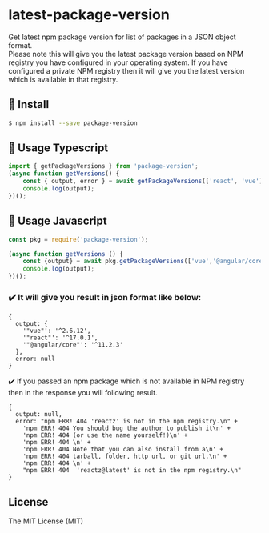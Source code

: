 # latest-package-version

Get latest npm package version for list of packages in a JSON object format.
<br/>
Please note this will give you the latest package version based on NPM registry you have configured in your operating system.
If you have configured a private NPM registry then it will give you the latest version which is available in that registry.

## 🌟 Install

```sh
$ npm install --save package-version
```


## 🔨 Usage Typescript

```js
import { getPackageVersions } from 'package-version';
(async function getVersions() {
    const { output, error } = await getPackageVersions(['react', 'vue']);
    console.log(output);
})();

```


## 🔨 Usage Javascript

```js
const pkg = require('package-version');

(async function getVersions () {
    const {output} = await pkg.getPackageVersions(['vue','@angular/core','react']);
    console.log(output);
})();


```

### ✔️ It will give you result in json format like below:
```
{
  output: {
    '"vue"': '^2.6.12',
    '"react"': '^17.0.1',
    '"@angular/core"': '^11.2.3'
  },
  error: null
}
```
✔️ If you passed an npm package which is not available in NPM registry then in the response you will following result.
```
{
  output: null,
  error: "npm ERR! 404 'reactz' is not in the npm registry.\n" +
    'npm ERR! 404 You should bug the author to publish it\n' +
    'npm ERR! 404 (or use the name yourself!)\n' +
    'npm ERR! 404 \n' +
    'npm ERR! 404 Note that you can also install from a\n' +
    'npm ERR! 404 tarball, folder, http url, or git url.\n' +
    'npm ERR! 404 \n' +
    "npm ERR! 404  'reactz@latest' is not in the npm registry.\n"
}
```

## License

The MIT License (MIT)
